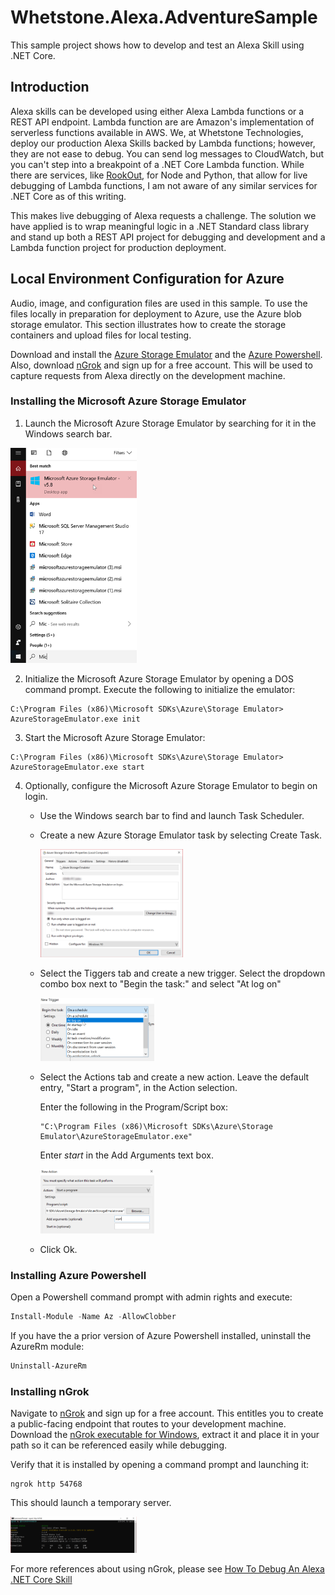 # Whetstone.Alexa.AdventureSample

This sample project shows how to develop and test an Alexa Skill using .NET Core. 

## Introduction

Alexa skills can be developed using either Alexa Lambda functions or a REST API endpoint. Lambda function are
are Amazon's implementation of serverless functions available in AWS. We, at Whetstone Technologies, deploy our
production Alexa Skills backed by Lambda functions; however, they are not ease to debug. You can send log messages to
CloudWatch, but you can't step into a breakpoint of a .NET Core Lambda function. While there are services, like [RookOut](https://www.rookout.com),
for Node and Python, that allow for live debugging of Lambda functions, I am not aware of any similar services for .NET Core as of
this writing. 

This makes live debugging of Alexa requests a challenge. The solution we have applied is to wrap meaningful logic in a .NET
Standard class library and stand up both a REST API project for debugging and development and a Lambda function project
for production deployment.

## Local Environment Configuration for Azure

Audio, image, and configuration files are used in this sample. To use the files locally in preparation for deployment to Azure, use the Azure blob storage emulator. This section illustrates how to create the storage containers and upload files for local testing. 

Download and install the [Azure Storage Emulator](https://docs.microsoft.com/en-us/azure/storage/common/storage-use-emulator) and the [Azure Powershell](https://docs.microsoft.com/en-us/powershell/azure/install-Az-ps?view=azps-1.6.0). Also, download [nGrok](https://ngrok.com/) and sign up for a free account. This will be used to capture requests from Alexa directly on the development machine.

### Installing the Microsoft Azure Storage Emulator

1. Launch the Microsoft Azure Storage Emulator by searching for it in the Windows search bar.

<img src="/src/docs/images/MicrosoftStorageEmulator.png?raw=true" width="40%">

2. Initialize the Microsoft Azure Storage Emulator by opening a DOS command prompt. Execute the following to initialize the emulator:
```
C:\Program Files (x86)\Microsoft SDKs\Azure\Storage Emulator> AzureStorageEmulator.exe init
```
3. Start the Microsoft Azure Storage Emulator:
```
C:\Program Files (x86)\Microsoft SDKs\Azure\Storage Emulator> AzureStorageEmulator.exe start
```
4. Optionally, configure the Microsoft Azure Storage Emulator to begin on login.

   - Use the Windows search bar to find and launch Task Scheduler.
  
   - Create a new Azure Storage Emulator task by selecting Create Task.
  
     <img src="/src/docs/images/TaskSchedulerAzTask.png?raw=true" width="50%">
  
   - Select the Tiggers tab and create a new trigger. Select the dropdown combo box next to "Begin the task:" and select "At log on"
  
     <img src="/src/docs/images/AtLogon.png?raw=true" width="40%">
  
   - Select the Actions tab and create a new action. Leave the default entry, "Start a program", in the Action selection.
  
     Enter the following in the Program/Script box:
     ```
     "C:\Program Files (x86)\Microsoft SDKs\Azure\Storage Emulator\AzureStorageEmulator.exe"
     ```
     
     Enter _start_ in the Add Arguments text box.
  
     <img src="/src/docs/images/StorageEmulatorStart.png?raw=true" width="40%">
  
   - Click Ok.
  
### Installing Azure Powershell

Open a Powershell command prompt with admin rights and execute:

```powershell
Install-Module -Name Az -AllowClobber
```

If you have the a prior version of Azure Powershell installed, uninstall the AzureRm module:

```powershell
Uninstall-AzureRm
```
### Installing nGrok

Navigate to [nGrok](https://ngrok.com/) and sign up for a free account. This entitles you to create a public-facing endpoint that routes to your development machine. Download the [nGrok executable for Windows](https://dashboard.ngrok.com/get-started), extract it and place it in your path so it can be referenced easily while debugging.

Verify that it is installed by opening a command prompt and launching it:

```
ngrok http 54768
```

This should launch a temporary server.

 <img src="/src/docs/images/ngroksample.png?raw=true" width="40%">

For more references about using nGrok, please see [How To Debug An Alexa .NET Core Skill](https://www.c-sharpcorner.com/article/how-to-debug-an-alexa-net-core-skill/)











